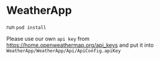 # WeatherApp
run `pod install`

Please use our own `api key` from https://home.openweathermap.org/api_keys and put it into `WeatherApp/WeatherApp/Api/ApiConfig.apiKey`
